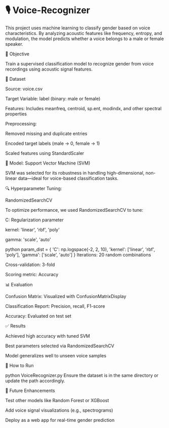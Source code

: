 # 🎙️ Voice-Recognizer

This project uses machine learning to classify gender based on voice characteristics. By analyzing acoustic features like frequency, entropy, and modulation, the model predicts whether a voice belongs to a male or female speaker.

📌 Objective

Train a supervised classification model to recognize gender from voice recordings using acoustic signal features.

📂 Dataset

Source: voice.csv

Target Variable: label (binary: male or female)

Features: Includes meanfreq, centroid, sp.ent, modindx, and other spectral properties

Preprocessing:

Removed missing and duplicate entries

Encoded target labels (male → 0, female → 1)

Scaled features using StandardScaler

🧠 Model: Support Vector Machine (SVM)

SVM was selected for its robustness in handling high-dimensional, non-linear data—ideal for voice-based classification tasks.

🔍 Hyperparameter Tuning:

RandomizedSearchCV

To optimize performance, we used RandomizedSearchCV to tune:

C: Regularization parameter

kernel: 'linear', 'rbf', 'poly'

gamma: 'scale', 'auto'

python
param_dist = {
    'C': np.logspace(-2, 2, 10),
    'kernel': ['linear', 'rbf', 'poly'],
    'gamma': ['scale', 'auto']
}
Iterations: 20 random combinations

Cross-validation: 3-fold

Scoring metric: Accuracy

📊 Evaluation

Confusion Matrix: Visualized with ConfusionMatrixDisplay

Classification Report: Precision, recall, F1-score

Accuracy: Evaluated on test set

✅ Results

Achieved high accuracy with tuned SVM

Best parameters selected via RandomizedSearchCV

Model generalizes well to unseen voice samples

🚀 How to Run

python VoiceRecognizer.py
Ensure the dataset is in the same directory or update the path accordingly.

📌 Future Enhancements

Test other models like Random Forest or XGBoost

Add voice signal visualizations (e.g., spectrograms)

Deploy as a web app for real-time gender prediction
